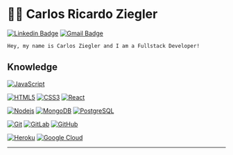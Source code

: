 # :man_technologist: Carlos Ricardo Ziegler

[![Linkedin Badge](https://img.shields.io/badge/-LinkedIn-blue?style=flat-square&logo=Linkedin&logoColor=white&link=https://www.linkedin.com/in/carlos-ziegler/)](https://www.linkedin.com/in/carlos-ziegler/)
[![Gmail Badge](https://img.shields.io/badge/-Gmail-c14438?style=flat-square&logo=Gmail&logoColor=white&link=mailto:carlos.ziegler@gmail.com)](mailto:carlos.ziegler@gmail.com)

    Hey, my name is Carlos Ziegler and I am a Fullstack Developer! 

## Knowledge
[![JavaScript](https://img.shields.io/badge/-JavaScript-black?style=flat-square&logo=javascript&link=https://github.com/LuizCarlosAbbott/)](https://github.com/carlosziegler/)

[![HTML5](https://img.shields.io/badge/-HTML5-E34F26?style=flat-square&logo=html5&logoColor=white&link=https://github.com/carlosziegler/)](https://github.com/carlosziegler/)
[![CSS3](https://img.shields.io/badge/-CSS3-1572B6?style=flat-square&logo=css3&link=https://github.com/carlosziegler/)](https://github.com/carlosziegler/)
[![React](https://img.shields.io/badge/-React-black?style=flat-square&logo=react&link=https://github.com/carlosziegler/)](https://github.com/carlosziegler/)

[![Nodejs](https://img.shields.io/badge/-Nodejs-black?style=flat-square&logo=Node.js&link=https://github.com/carlosziegler/)](https://github.com/carlosziegler/)
[![MongoDB](https://img.shields.io/badge/-MongoDB-black?style=flat-square&logo=mongodb&link=https://github.com/carlosziegler/)](https://github.com/carlosziegler/)
[![PostgreSQL](https://img.shields.io/badge/-PostgreSQL-336791?style=flat-square&logo=postgresql&link=https://github.com/carlosziegler/)](https://github.com/carlosziegler/)

[![Git](https://img.shields.io/badge/-Git-black?style=flat-square&logo=git&link=https://github.com/carlosziegler/)](https://github.com/carlosziegler/)
[![GitLab](https://img.shields.io/badge/-GitLab-FCA121?style=flat-square&logo=gitlab&link=https://github.com/carlosziegler/)](https://github.com/carlosziegler/)
[![GitHub](https://img.shields.io/badge/-GitHub-181717?style=flat-square&logo=github&link=https://github.com/carlosziegler/)](https://github.com/carlosziegler/)


[![Heroku](https://img.shields.io/badge/-Heroku-430098?style=flat-square&logo=heroku&link=https://github.com/carlosziegler/)](https://github.com/carlosziegler/)
[![Google Cloud](https://img.shields.io/badge/Google%20Cloud-black?style=flat-square&logo=google-cloud&link=https://github.com/carlosziegler/)](https://github.com/carlosziegler/)



---
